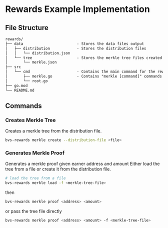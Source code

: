 # Rewards Example Implementation

## File Structure

```txt
rewards/
├── data                        - Stores the data files output
│   ├── distribution            - Stores the distribution files
│   │   └── distribution.json
│   └── tree                    - Stores the merkle tree files created from distribution file
│       └── merkle.json
├── src
│   └── cmd                     - Contains the main command for the rewards example
│       ├── merkle.go           - Contains "merkle [command]" commands
│       └── root.go
├── go.mod
└── README.md
```

## Commands

### Creates Merkle Tree

Creates a merkle tree from the distribution file.

```sh
bvs-rewards merkle create --distribution-file <file>
```

### Generates Merkle Proof

Generates a merkle proof given earner address and amount
Either load the tree from a file or create it from the distribution file.

```sh
# load the tree from a file
bvs-rewards merkle load -f <merkle-tree-file>
```

then

```sh
bvs-rewards merkle proof <address> <amount>
```

or pass the tree file directly

```sh
bvs-rewards merkle proof <address> <amount> -f <merkle-tree-file>
```
